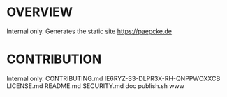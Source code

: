 # OVERVIEW 

Internal only. Generates the static site https://paepcke.de 

# CONTRIBUTION

Internal only.
CONTRIBUTING.md
IE6RYZ-S3-DLPR3X-RH-QNPPWOXXCB
LICENSE.md
README.md
SECURITY.md
doc
publish.sh
www
